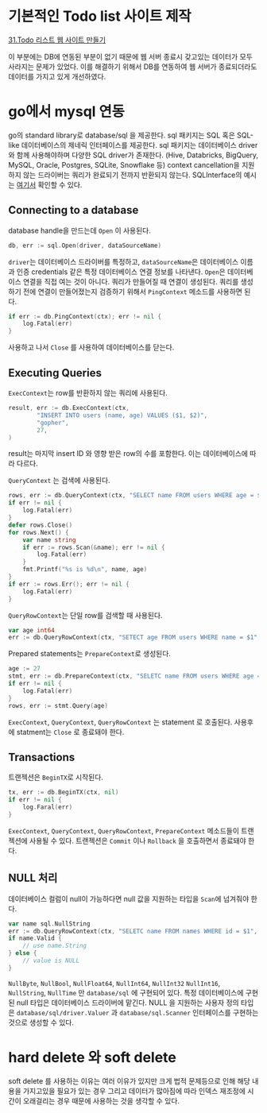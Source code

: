 # 기본적인 Todo list 사이트 제작
[31.Todo 리스트 웹 사이트 만들기](../../Book/Tucker의%20Go%20언어%20프로그래밍/31.Todo%20리스트%20웹%20사이트%20만들기.md)

이 부분에는 DB에 연동된 부분이 없기 때문에 웹 서버 종료시 갖고있는 데이터가 모두 사라지는 문제가 있었다. 이를 해결하기 위해서 DB를 연동하여 웹 서버가 종료되더라도 데이터를 가지고 있게 개선하였다.

# go에서 mysql 연동
go의 standard library로 database/sql 을 제공한다. sql 패키지는 SQL 혹은 SQL-like 데이터베이스의 제네릭 인터페이스를 제공한다. sql  패키지는 데이터베이스 driver와 함께 사용해야하며 다양한 SQL driver가 존재한다. (Hive, Databricks, BigQuery, MySQL, Oracle, Postgres, SQLite, Snowflake 등)
context cancellation을 지원하지 않는 드라이버는 쿼리가 완료되기 전까지 반환되지 않는다. 
SQLInterface의 예시는 [여기서](https://github.com/golang/go/wiki/SQLInterface) 확인할 수 있다.

## Connecting to a database
database handle을 만드는데 `Open` 이 사용된다.
```go
db, err := sql.Open(driver, dataSourceName)
```
`driver`는 데이터베이스 드라이버를 특정하고, `dataSourceName`은 데이터베이스 이름과 인증  credentials 같은 특정 데이터베이스 연결 정보를 나타낸다.
`Open`은 데이터베이스 연결을 직접 여는 것이 아니다. 쿼리가 만들어질 때 연결이 생성된다. 쿼리를 생성하기 전에 연결이 만들어졌는지 검증하기 위해서 `PingContext` 메소드를 사용하면 된다.
```go
if err := db.PingContext(ctx); err != nil {
	log.Fatal(err)
}
```
사용하고 나서 `Close` 를 사용하여 데이터베이스를 닫는다.

## Executing Queries
`ExecContext`는 row를 반환하지 않는 쿼리에 사용된다.
```go
result, err := db.ExecContext(ctx,
		"INSERT INTO users (name, age) VALUES ($1, $2)",
		"gopher",
		27,
)
```
result는 마지막 insert ID 와 영향 받은 row의 수를 포함한다. 이는 데이터베이스에 따라 다르다.

`QueryContext` 는 검색에 사용된다.
```go
rows, err := db.QueryContext(ctx, "SELECT name FROM users WHERE age = $1", age)
if err != nil {
	log.Fatal(err)
}
defer rows.Close()
for rows.Next() {
	var name string
	if err := rows.Scan(&name); err != nil {
		log.Fatal(err)
	}
	fmt.Printf("%s is %d\n", name, age)
}
if err := rows.Err(); err != nil {
	log.Fatal(err)
}
```

`QueryRowContext`는 단일 row를 검색할 때 사용된다.
```go
var age int64
err := db.QueryRowContext(ctx, "SETECT age FROM users WHERE name = $1", name).Scan(&age)
```

Prepared statements는 `PrepareContext`로 생성된다.
```go
age := 27
stmt, err := db.PrepareContext(ctx, "SELETC name FROM users WHERE age = $1")
if err != nil {
	log.Fatal(err)
}
rows, err := stmt.Query(age)
```

`ExecContext`, `QueryContext`, `QueryRowContext` 는 statement 로 호출된다. 사용후에 statment는 `Close` 로 종료돼야 한다.

## Transactions
트랜젝션은 `BeginTX`로 시작된다.
```go
tx, err := db.BeginTX(ctx, nil)
if err != nil {
	log.Faral(err)
}
```
`ExecContext`, `QueryContext`, `QueryRowContext`, `PrepareContext` 메소드들이 트랜젝션에 사용될 수 있다.
트랜젝션은 `Commit` 이나 `Rollback` 을 호출하면서 종료돼야 한다.

## NULL 처리
데이터베이스 컬럼이 null이 가능하다면 null 값을 지원하는 타입을 `Scan`에 넘겨줘야 한다.
```go
var name sql.NullString
err := db.QueryRowContext(ctx, "SELETC name FROM names WHERE id = $1", id).Scan(&name)
if name.Valid {
	// use name.String
} else {
	// value is NULL
}
```

 `NullByte`, `NullBool`, `NullFloat64`, `NullInt64`, `NullInt32` `NullInt16`, `NullString`, `NullTime` 만 `database/sql` 에 구현되어 있다. 특정 데이터베이스에 구현된 null 타입은 데이터베이스 드라이버에 맡긴다. 
 NULL 을 지원하는 사용자 정의 타입은  `database/sql/driver.Valuer` 과 `database/sql.Scanner` 인터페이스를 구현하는 것으로 생성할 수 있다.
# hard delete 와 soft delete
soft delete 를 사용하는 이유는  여러 이유가 있지만 크게 법적 문제등으로 인해 해당 내용을 가지고있을 필요가 있는 경우 그리고 데이터가 많아짐에 따라 인덱스 재조정에 시간이 오래걸리는 경우 때문에 사용하는 것을 생각할 수 있다.